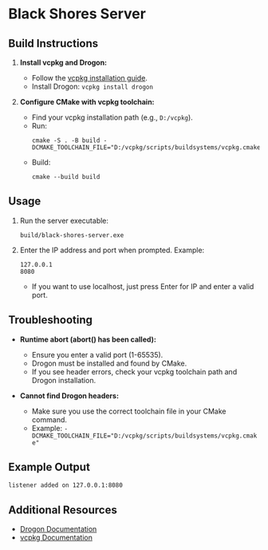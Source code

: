 # Black Shores Server

## Build Instructions

1. **Install vcpkg and Drogon:**
   - Follow the [vcpkg installation guide](https://github.com/microsoft/vcpkg#quick-start).
   - Install Drogon: `vcpkg install drogon`

2. **Configure CMake with vcpkg toolchain:**
   - Find your vcpkg installation path (e.g., `D:/vcpkg`).
   - Run:
     ```
     cmake -S . -B build -DCMAKE_TOOLCHAIN_FILE="D:/vcpkg/scripts/buildsystems/vcpkg.cmake"
     ```
   - Build:
     ```
     cmake --build build
     ```

## Usage

1. Run the server executable:
   ```
   build/black-shores-server.exe
   ```
2. Enter the IP address and port when prompted. Example:
   ```
   127.0.0.1
   8080
   ```
   - If you want to use localhost, just press Enter for IP and enter a valid port.

## Troubleshooting

- **Runtime abort (abort() has been called):**
  - Ensure you enter a valid port (1-65535).
  - Drogon must be installed and found by CMake.
  - If you see header errors, check your vcpkg toolchain path and Drogon installation.

- **Cannot find Drogon headers:**
  - Make sure you use the correct toolchain file in your CMake command.
  - Example: `-DCMAKE_TOOLCHAIN_FILE="D:/vcpkg/scripts/buildsystems/vcpkg.cmake"`

## Example Output
```
listener added on 127.0.0.1:8080
```

## Additional Resources
- [Drogon Documentation](https://github.com/drogonframework/drogon)
- [vcpkg Documentation](https://github.com/microsoft/vcpkg)

